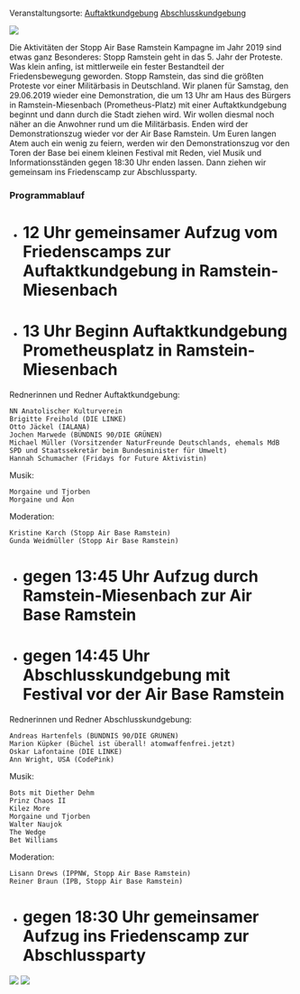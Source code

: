 Veranstaltungsorte: [Auftaktkundgebung](/locations/auftaktkundgebung)
                    [Abschlusskundgebung](/locations/abschlusskundgebung)
                   
![](/assets/pictures/Demo/Demo_540.jpg)

Die Aktivitäten der Stopp Air Base Ramstein Kampagne im Jahr 2019 sind etwas ganz Besonderes: Stopp Ramstein geht in das 5. Jahr der Proteste. Was klein anfing, ist mittlerweile ein fester Bestandteil der Friedensbewegung geworden. Stopp Ramstein, das sind die größten Proteste vor einer Militärbasis in Deutschland.
Wir planen für Samstag, den 29.06.2019 wieder eine Demonstration, die um 13 Uhr am Haus des Bürgers in Ramstein-Miesenbach (Prometheus-Platz) mit einer Auftaktkundgebung beginnt und dann durch die Stadt ziehen wird. Wir wollen diesmal noch näher an die Anwohner rund um die Militärbasis.
Enden wird der Demonstrationszug wieder vor der Air Base Ramstein. Um Euren langen Atem auch ein wenig zu feiern, werden wir den Demonstrationszug vor den Toren der Base bei einem kleinen Festival mit Reden, viel Musik und Informationsständen gegen 18:30 Uhr enden lassen. Dann ziehen wir gemeinsam ins Friedenscamp zur Abschlussparty.

### Programmablauf

* # 12 Uhr gemeinsamer Aufzug vom Friedenscamps zur Auftaktkundgebung in Ramstein-Miesenbach

* # 13 Uhr Beginn Auftaktkundgebung Prometheusplatz in Ramstein-Miesenbach

Rednerinnen und Redner Auftaktkundgebung:

    NN Anatolischer Kulturverein
    Brigitte Freihold (DIE LINKE)
    Otto Jäckel (IALANA)
    Jochen Marwede (BÜNDNIS 90/DIE GRÜNEN)
    Michael Müller (Vorsitzender NaturFreunde Deutschlands, ehemals MdB SPD und Staatssekretär beim Bundesminister für Umwelt)
    Hannah Schumacher (Fridays for Future Aktivistin)

Musik:

    Morgaine und Tjorben
    Morgaine und Äon

Moderation:

    Kristine Karch (Stopp Air Base Ramstein)
    Gunda Weidmüller (Stopp Air Base Ramstein)

* # gegen 13:45 Uhr Aufzug durch Ramstein-Miesenbach zur Air Base Ramstein

* # gegen 14:45 Uhr Abschlusskundgebung mit Festival vor der Air Base Ramstein

Rednerinnen und Redner Abschlusskundgebung:

    Andreas Hartenfels (BÜNDNIS 90/DIE GRÜNEN)
    Marion Küpker (Büchel ist überall! atomwaffenfrei.jetzt)
    Oskar Lafontaine (DIE LINKE)
    Ann Wright, USA (CodePink)

Musik:

    Bots mit Diether Dehm
    Prinz Chaos II
    Kilez More
    Morgaine und Tjorben
    Walter Naujok
    The Wedge
    Bet Williams

Moderation:

    Lisann Drews (IPPNW, Stopp Air Base Ramstein)
    Reiner Braun (IPB, Stopp Air Base Ramstein)

* # gegen 18:30 Uhr gemeinsamer Aufzug ins Friedenscamp zur Abschlussparty

![](/assets/pictures/Demo/Demo_1080.jpg)
![](/assets/pictures/Demo/Demo_2_1080.jpg)

